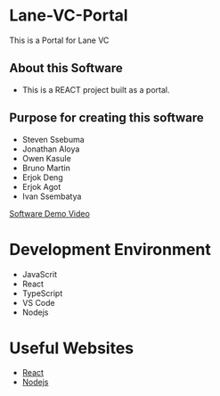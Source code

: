 # Lane-VC-Portal

This is a Portal for Lane VC

## About this Software
- This is a REACT project built as a portal.

## Purpose for creating this software
- Steven Ssebuma
- Jonathan Aloya
- Owen Kasule
- Bruno Martin
- Erjok Deng
- Erjok Agot
- Ivan Ssembatya

[Software Demo Video](http://youtube.link.goes.here)

# Development Environment

- JavaScrit
- React
- TypeScript
- VS Code
- Nodejs

# Useful Websites

* [React](https://react.dev/)
* [Nodejs](https://nodejs.org/en)


